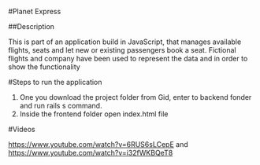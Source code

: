 #Planet Express

##Description

This is part of an application build in JavaScript, that manages available flights, seats and let new or existing passengers book a seat.
Fictional flights and company have been used to represent the data and in order to show the functionality




#Steps to run the application

1. One you download the project folder from Gid, enter to backend fonder and run rails s command.
2. Inside the frontend folder open index.html file


#Videos

https://www.youtube.com/watch?v=6RUS6sLCepE and 
https://www.youtube.com/watch?v=i32fWKBQeT8